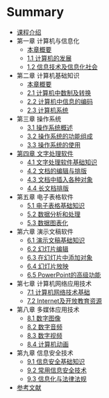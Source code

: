 # Summary

* [课程介绍](README.md)
* 第一章 计算机与信息化
  * [本章概要](ben-zhang-dao-du.md)
  * [1.1 计算机的发展](11-ji-suan-ji-de-fa-zhan.md)
  * [1.2 信息技术及信息化社会](12-xin-xi-ji-zhu-ji-xin-xi-hua-she-hui.md)
* 第二章 计算机基础知识
  * [本章概要](ben-zhang-gai-yao.md)
  * [2.1 计算机中数制及转换](21-ji-suan-ji-zhong-shu-zhi-ji-zhuan-huan.md)
  * [2.2 计算机中信息的编码](22-ji-suan-ji-zhong-xin-xi-de-bian-ma.md)
  * [2.3 计算机系统](23-ji-suan-ji-xi-tong.md)
* 第三章 操作系统
  * [3.1 操作系统概述](31-cao-zuo-xi-tong-gai-shu.md)
  * [3.2 操作系统的功能组成](32-cao-zuo-xi-tong-de-gong-neng-zu-cheng.md)
  * [3.3 操作系统的使用](33-cao-zuo-xi-tong-de-shi-yong.md)
* [第四章 文字处理软件](di-si-zhang-wen-zi-chu-li-ruan-jian.md)
  * [4.1 文字处理软件基础知识](41-wen-zi-chu-li-ruan-jian-ji-chu-zhi-shi.md)
  * [4.2 文档的编辑与排版](42-wen-dang-de-bian-ji-yu-pai-ban.md)
  * [4.3 文档中插入各种对象](43-wen-dang-zhong-cha-ru-ge-zhong-dui-xiang.md)
  * [4.4 长文档排版](44-chang-wen-dang-pai-ban.md)
* 第五章 电子表格软件
  * [5.1 电子表格基础知识](51-dian-zi-biao-ge-ji-chu-zhi-shi.md)
  * [5.2 数据分析和处理](52-shu-ju-fen-xi-he-chu-li.md)
  * [5.3 数据图表化](53-shu-ju-tu-biao-hua.md)
* 第六章 演示文稿软件
  * [6.1 演示文稿基础知识](61-yan-shi-wen-gao-ji-chu-zhi-shi.md)
  * [6.2 幻灯片编辑](62-huan-deng-pian-bian-ji.md)
  * [6.3 在幻灯片中添加对象](63-zai-huan-deng-pian-zhong-tian-jia-dui-xiang.md)
  * [6.4 幻灯片放映](64-huan-deng-pian-fang-ying.md)
  * [6.5 PowerPoint的高级功能](65-powerpointde-gao-ji-gong-neng.md)
* 第七章 计算机网络应用技术
  * [7.1 计算机网络技术基础](71-ji-suan-ji-wang-luo-ji-zhu-ji-chu.md)
  * [7.2 Internet及开放教育资源](72-internetji-kai-fang-jiao-yu-zi-yuan.md)
* 第八章 多媒体应用技术
  * [8.1 数字图像](81-shu-zi-tu-xiang.md)
  * [8.2 数字音频](82-shu-zi-yin-pin.md)
  * [8.3 数字视频](83-shu-zi-shi-pin.md)
  * [8.4 计算机动画](84-ji-suan-ji-dong-hua.md)
* 第九章 信息安全技术
  * [9.1 信息安全基础知识](91-xin-xi-an-quan-ji-chu-zhi-shi.md)
  * [9.2 常用信息安全技术](92-chang-yong-xin-xi-an-quan-ji-zhu.md)
  * [9.3 信息化与法律法规](93-xin-xi-hua-yu-fa-lv-fa-gui.md)
* [参考文献](can-kao-wen-xian.md)

